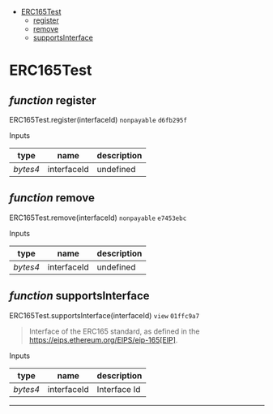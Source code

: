 * [ERC165Test](#erc165test)
  * [register](#function-register)
  * [remove](#function-remove)
  * [supportsInterface](#function-supportsinterface)

# ERC165Test


## *function* register

ERC165Test.register(interfaceId) `nonpayable` `d6fb295f`


Inputs

| **type** | **name** | **description** |
|-|-|-|
| *bytes4* | interfaceId | undefined |


## *function* remove

ERC165Test.remove(interfaceId) `nonpayable` `e7453ebc`


Inputs

| **type** | **name** | **description** |
|-|-|-|
| *bytes4* | interfaceId | undefined |


## *function* supportsInterface

ERC165Test.supportsInterface(interfaceId) `view` `01ffc9a7`

> Interface of the ERC165 standard, as defined in the https://eips.ethereum.org/EIPS/eip-165[EIP].

Inputs

| **type** | **name** | **description** |
|-|-|-|
| *bytes4* | interfaceId | Interface Id |


---